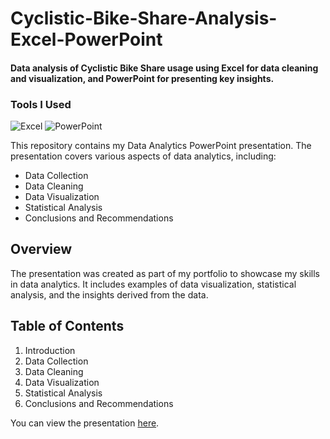 # Cyclistic-Bike-Share-Analysis-Excel-PowerPoint
#### Data analysis of Cyclistic Bike Share usage using Excel for data cleaning and visualization, and PowerPoint for presenting key insights.

### Tools I Used

![Excel](https://img.shields.io/badge/-Excel-217346?style=flat&logo=microsoft-excel&logoColor=white)
![PowerPoint](https://img.shields.io/badge/-PowerPoint-B7472A?style=flat&logo=microsoft-powerpoint&logoColor=white)

This repository contains my Data Analytics PowerPoint presentation. The presentation covers various aspects of data analytics, including:

- Data Collection
- Data Cleaning
- Data Visualization
- Statistical Analysis
- Conclusions and Recommendations

## Overview

The presentation was created as part of my portfolio to showcase my skills in data analytics. It includes examples of data visualization, statistical analysis, and the insights derived from the data.

## Table of Contents

1. Introduction
2. Data Collection
3. Data Cleaning
4. Data Visualization
5. Statistical Analysis
6. Conclusions and Recommendations

You can view the presentation [here](./Decoding%20Cyclistic%20Bike-Share%20Project.pdf).
